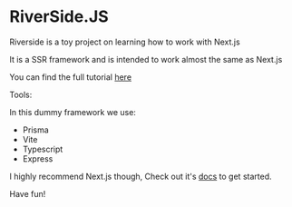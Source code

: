 # RiverSide.JS

Riverside is a toy project on learning how to work with Next.js

It is a SSR framework and is intended to work almost the same as Next.js

You can find the full tutorial [here](https://frontend.blog/building-an-ssr-framework-using-vite-prisma/)

Tools:

In this dummy framework we use:

- Prisma
- Vite
- Typescript
- Express

I highly recommend Next.js though, Check out it's [docs](https://nextjs.org/) to get started.

Have fun!
